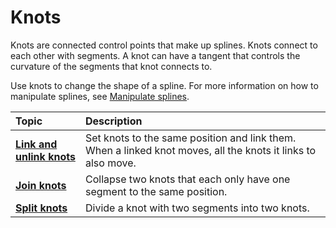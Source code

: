 # Knots

Knots are connected control points that make up splines. Knots connect to each other with segments. A knot can have a tangent that controls the curvature of the segments that knot connects to.

Use knots to change the shape of a spline. For more information on how to manipulate splines, see [Manipulate splines](manipulate-splines.md).
 
| **Topic**             | **Description**         |
| :-------------------- | :----------------------- |
| [**Link and unlink knots**](link-unlink-knots.md) | Set knots to the same position and link them. When a linked knot moves, all the knots it links to also move.|
| [**Join knots**](join-knots.md) | Collapse two knots that each only have one segment to the same position.|
| [**Split knots**](split-knots.md)| Divide a knot with two segments into two knots.|
 
<!-- ## Additional resources
- Links to related content
- Can be doc links or other Unity-owned resources -->